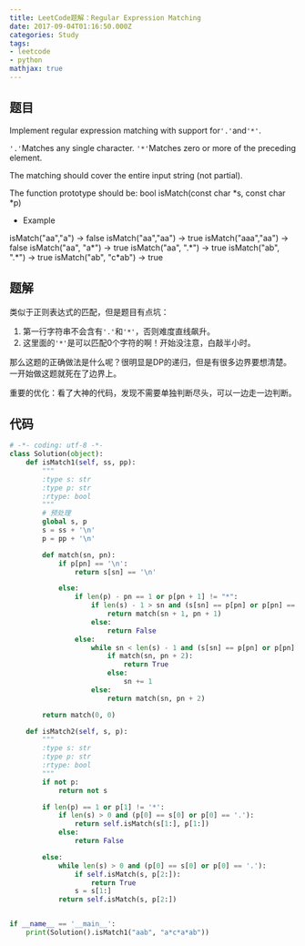```yaml
---
title: LeetCode题解：Regular Expression Matching
date: 2017-09-04T01:16:50.000Z
categories: Study
tags:
- leetcode
- python
mathjax: true
---
```


## 题目

Implement regular expression matching with support for`'.'`and`'*'`.

`'.'`Matches any single character. `'*'`Matches zero or more of the preceding element.

<!--more-->

The matching should cover the entire input string (not partial).

The function prototype should be: bool isMatch(const char \*s, const char \*p)

-   Example

isMatch("aa","a") → false isMatch("aa","aa") → true isMatch("aaa","aa") → false isMatch("aa", "a\*") → true isMatch("aa", ".\*") → true isMatch("ab", ".\*") → true isMatch("ab", "c\*ab") → true

<!--more-->

## 题解

类似于正则表达式的匹配，但是题目有点坑：

1.  第一行字符串不会含有`'.'`和`'*'`，否则难度直线飙升。
2.  这里面的`'*'`是可以匹配0个字符的啊！开始没注意，白敲半小时。

那么这题的正确做法是什么呢？很明显是DP的递归，但是有很多边界要想清楚。一开始做这题就死在了边界上。

重要的优化：看了大神的代码，发现不需要单独判断尽头，可以一边走一边判断。

## 代码

```python
# -*- coding: utf-8 -*-
class Solution(object):
    def isMatch1(self, ss, pp):
        """
        :type s: str
        :type p: str
        :rtype: bool
        """
        # 预处理
        global s, p
        s = ss + '\n'
        p = pp + '\n'

        def match(sn, pn):
            if p[pn] == '\n':
                return s[sn] == '\n'

            else:
                if len(p) - pn == 1 or p[pn + 1] != "*":
                    if len(s) - 1 > sn and (s[sn] == p[pn] or p[pn] == '.'):
                        return match(sn + 1, pn + 1)
                    else:
                        return False
                else:
                    while sn < len(s) - 1 and (s[sn] == p[pn] or p[pn] == '.'):
                        if match(sn, pn + 2):
                            return True
                        else:
                            sn += 1
                    else:
                        return match(sn, pn + 2)

        return match(0, 0)

    def isMatch2(self, s, p):
        """
        :type s: str
        :type p: str
        :rtype: bool
        """
        if not p:
            return not s

        if len(p) == 1 or p[1] != '*':
            if len(s) > 0 and (p[0] == s[0] or p[0] == '.'):
                return self.isMatch(s[1:], p[1:])
            else:
                return False

        else:
            while len(s) > 0 and (p[0] == s[0] or p[0] == '.'):
                if self.isMatch(s, p[2:]):
                    return True
                s = s[1:]
            return self.isMatch(s, p[2:])


if __name__ == '__main__':
    print(Solution().isMatch1("aab", "a*c*a*ab"))
```

